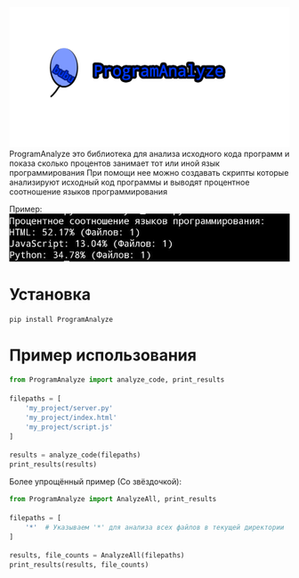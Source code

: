 <img src="https://github.com/mistertay0dimon/ProgramAnalyze/blob/main/images/ProgramAnalyze_logo.png">
ProgramAnalyze это библиотека для анализа исходного кода программ и показа сколько процентов занимает тот или иной язык программирования
При помощи нее можно создавать скрипты которые анализируют исходный код программы и выводят процентное соотношение языков программирования

Пример:
<img src="https://github.com/mistertay0dimon/ProgramAnalyze/blob/main/images/termux_demo.jpg">

# Установка
```bash
pip install ProgramAnalyze
```

# Пример использования
```python
from ProgramAnalyze import analyze_code, print_results

filepaths = [
    'my_project/server.py'
    'my_project/index.html'
    'my_project/script.js'
]

results = analyze_code(filepaths)
print_results(results)
```

Более упрощённый пример (Со звёздочкой):
```python
from ProgramAnalyze import AnalyzeAll, print_results

filepaths = [
    '*'  # Указываем '*' для анализа всех файлов в текущей директории
]

results, file_counts = AnalyzeAll(filepaths)
print_results(results, file_counts)
```
